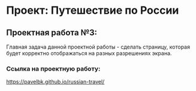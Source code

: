 # Проект: Путешествие по России

## Проектная работа №3:
Главная задача данной проектной работы - сделать страницу, которая будет корректно отображаться на разных разрешениях экрана.

### Ссылка на проектную работу:
https://pavelbk.github.io/russian-travel/

